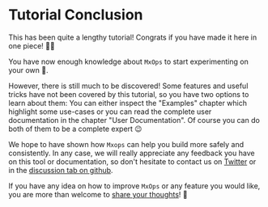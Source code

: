 # Tutorial Conclusion

This has been quite a lengthy tutorial! Congrats if you have made it here in one piece! 💪💯

You have now enough knowledge about `MxOps` to start experimenting on your own 🚀.

However, there is still much to be discovered! Some features and useful tricks have not been covered by this tutorial, so you have two options to learn about them: You can either inspect the "Examples" chapter which highlight some use-cases or you can read the complete user documentation in the chapter "User Documentation". Of course you can do both of them to be a complete expert 😉

We hope to have shown how `Mxops` can help you build more safely and consistently. In any case, we will really appreciate any feedback you have on this tool or documentation, so don't hesitate to contact us on [Twitter](https://twitter.com/catenscia) or in the [discussion tab on github](https://github.com/Catenscia/MxOps/discussions/categories/feedback).

If you have any idea on how to improve `MxOps` or any feature you would like, you are more than welcome to [share your thoughts](https://github.com/Catenscia/MxOps/discussions/categories/ideas)! 🤗
